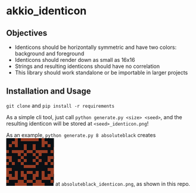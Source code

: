 # akkio_identicon
## Objectives

* Identicons should be horizontally symmetric and have two colors: background and foreground
* Identicons should render down as small as 16x16 
* Strings and resulting identicons should have no correlation 
* This library should work standalone or be importable in larger projects

## Installation and Usage
`git clone` and `pip install -r requirements`

As a simple cli tool, just call `python generate.py <size> <seed>`, and the resulting identicon will be stored at `<seed>_identicon.png`! 

As an example, `python generate.py 8 absoluteblack` creates <img src="https://github.com/absoluteblack/akkio_identicon/blob/main/absoluteblack_identicon.png?raw=true"> at `absoluteblack_identicon.png`, as shown in this repo.
